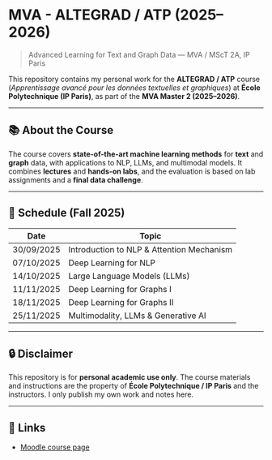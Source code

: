 # MVA - ALTEGRAD / ATP (2025–2026)

> Advanced Learning for Text and Graph Data — MVA / MScT 2A, IP Paris

This repository contains my personal work for the **ALTEGRAD / ATP** course
(*Apprentissage avancé pour les données textuelles et graphiques*) at **École Polytechnique (IP Paris)**, as part of the **MVA Master 2 (2025–2026)**.

---

## 📚 About the Course

The course covers **state-of-the-art machine learning methods** for **text** and **graph** data, with applications to NLP, LLMs, and multimodal models.
It combines **lectures** and **hands-on labs**, and the evaluation is based on lab assignments and a **final data challenge**.

---

## 📅 Schedule (Fall 2025)

| Date       | Topic                                     |
| ---------- | ----------------------------------------- |
| 30/09/2025 | Introduction to NLP & Attention Mechanism |
| 07/10/2025 | Deep Learning for NLP                     |
| 14/10/2025 | Large Language Models (LLMs)              |
| 11/11/2025 | Deep Learning for Graphs I                |
| 18/11/2025 | Deep Learning for Graphs II               |
| 25/11/2025 | Multimodality, LLMs & Generative AI       |

---

## 🔒 Disclaimer

This repository is for **personal academic use only**.
The course materials and instructions are the property of **École Polytechnique / IP Paris** and the instructors.
I only publish my own work and notes here.

---

## 📌 Links

* [Moodle course page](https://moodle.ip-paris.fr/course/view.php?id=10507)
